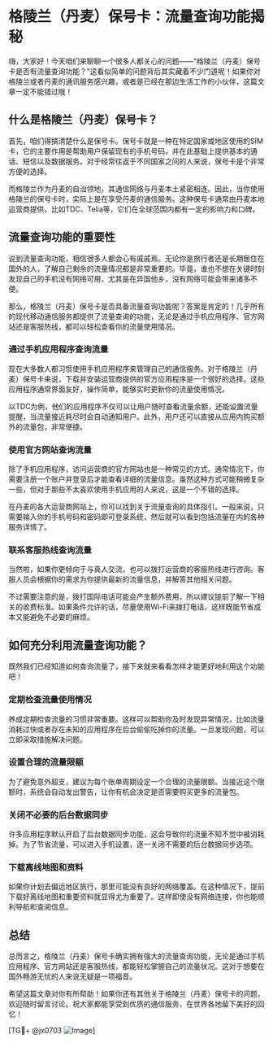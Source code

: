 # 格陵兰（丹麦）保号卡：流量查询功能揭秘

嗨，大家好！今天咱们来聊聊一个很多人都关心的问题——“格陵兰（丹麦）保号卡是否有流量查询功能？”这看似简单的问题背后其实藏着不少门道呢！如果你对格陵兰或者丹麦的通讯服务感兴趣，或者是已经在那边生活工作的小伙伴，这篇文章一定不能错过哦！

## 什么是格陵兰（丹麦）保号卡？

首先，咱们得搞清楚什么是保号卡。保号卡就是一种在特定国家或地区使用的SIM卡，它的主要作用是帮助用户保留现有的手机号码，并在此基础上提供基本的通话、短信以及数据服务。对于经常往返于不同国家之间的人来说，保号卡是个非常方便的选择。

而格陵兰作为丹麦的自治领地，其通信网络与丹麦本土紧密相连。因此，当你使用格陵兰的保号卡时，实际上是在享受丹麦的通信服务。这种保号卡通常由丹麦本地运营商提供，比如TDC、Telia等，它们在全球范围内都有一定的影响力和口碑。

## 流量查询功能的重要性

说到流量查询功能，相信很多人都会心有戚戚焉。无论你是旅行者还是长期居住在国外的人，了解自己剩余的流量情况都是非常重要的。毕竟，谁也不想在关键时刻发现自己的手机没有网络可用，尤其是在异国他乡，没有网络可能会带来诸多不便。

那么，格陵兰（丹麦）保号卡是否具备流量查询功能呢？答案是肯定的！几乎所有的现代移动通信服务都提供了流量查询的功能，无论是通过手机应用程序、官方网站还是客服热线，都可以轻松查看你的流量使用情况。

### 通过手机应用程序查询流量

现在大多数人都习惯使用手机应用程序来管理自己的通信服务。对于格陵兰（丹麦）保号卡来说，下载并安装运营商提供的官方应用程序是一个很好的选择。这些应用程序通常界面友好，操作简单，能够实时更新你的流量使用情况。

以TDC为例，他们的应用程序不仅可以让用户随时查看流量余额，还能设置流量提醒，当流量接近耗尽时会自动通知用户。此外，用户还可以直接从应用内购买额外的流量包，非常便捷。

### 使用官方网站查询流量

除了手机应用程序，访问运营商的官方网站也是一种常见的方式。通常情况下，你需要注册一个账户并登录后才能查看详细的流量信息。虽然这种方式可能稍微复杂一些，但对于那些不太喜欢使用手机应用的人来说，这是一个不错的选择。

在丹麦的各大运营商网站上，你可以找到关于流量查询的具体指引。一般来说，只需要输入你的手机号码和密码即可登录系统，然后就可以看到包括流量在内的各种服务详情了。

### 联系客服热线查询流量

当然啦，如果你更倾向于与真人交流，也可以拨打运营商的客服热线进行咨询。客服人员会根据你的需求为你提供最新的流量信息，并解答其他相关问题。

不过需要注意的是，拨打国际电话可能会产生额外费用，所以建议提前了解一下相关的收费标准。如果条件允许的话，尽量使用Wi-Fi来拨打电话，这样既能节省成本又能避免不必要的麻烦。

## 如何充分利用流量查询功能？

既然我们已经知道如何查询流量了，接下来就来看看怎样才能更好地利用这个功能吧！

### 定期检查流量使用情况

养成定期检查流量的习惯非常重要。这样可以帮助你及时发现异常情况，比如流量消耗过快或者存在未知的应用程序在后台偷偷吃掉你的流量。一旦发现问题，可以立即采取措施解决问题。

### 设置合理的流量限额

为了避免意外超支，建议为每个账单周期设定一个合理的流量限额。当接近这个限额时，系统会自动发出警告，让你有机会决定是否需要购买更多的流量包。

### 关闭不必要的后台数据同步

许多应用程序默认开启了后台数据同步功能，这会导致你的流量不知不觉中被消耗掉。为了节省流量，可以进入手机设置，逐一关闭不需要的后台数据同步选项。

### 下载离线地图和资料

如果你计划去偏远地区旅行，那里可能没有良好的网络覆盖。在这种情况下，提前下载好离线地图和重要资料就显得尤为重要了。这样即使没有网络连接，你也能顺利导航和查阅信息。

## 总结

总而言之，格陵兰（丹麦）保号卡确实拥有强大的流量查询功能，无论是通过手机应用程序、官方网站还是客服热线，都能轻松掌握自己的流量状况。这对于想要在国外畅游无忧的人来说无疑是一项福音。

希望这篇文章对你有所帮助！如果你还有其他关于格陵兰（丹麦）保号卡的问题，欢迎随时留言讨论。祝大家都能享受到优质的通信服务，在世界各地留下美好的回忆！

[TG💪+ @jx0703 ![Image](https://github.com/user-attachments/assets/dbca1d08-cadb-493c-b0ec-ad6f7a83f270)]